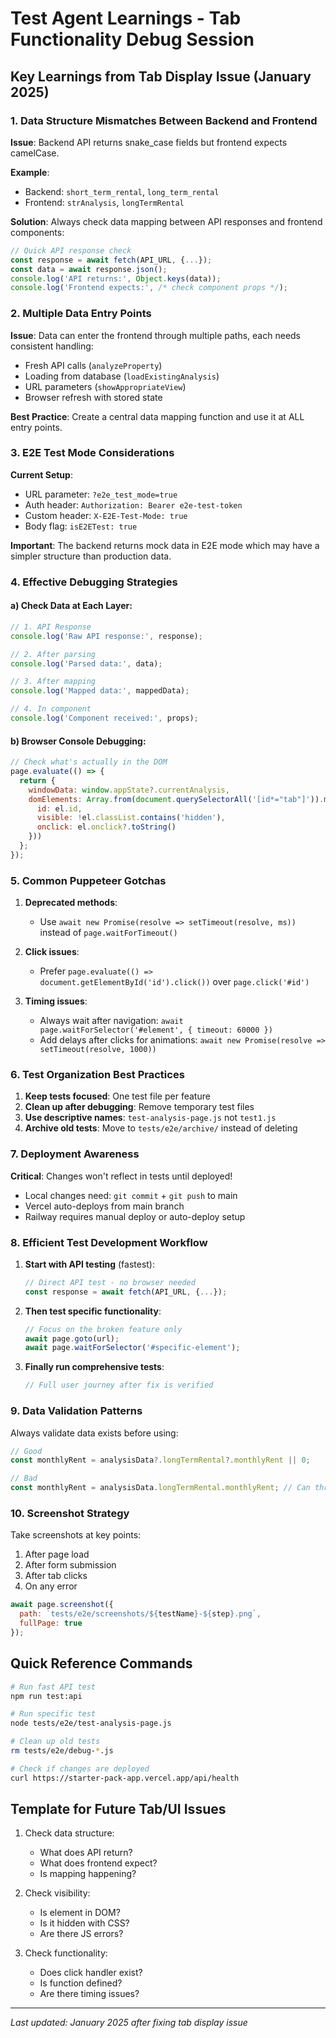 # Test Agent Learnings - Tab Functionality Debug Session

## Key Learnings from Tab Display Issue (January 2025)

### 1. **Data Structure Mismatches Between Backend and Frontend**

**Issue**: Backend API returns snake_case fields but frontend expects camelCase.

**Example**:
- Backend: `short_term_rental`, `long_term_rental`
- Frontend: `strAnalysis`, `longTermRental`

**Solution**: Always check data mapping between API responses and frontend components:
```javascript
// Quick API response check
const response = await fetch(API_URL, {...});
const data = await response.json();
console.log('API returns:', Object.keys(data));
console.log('Frontend expects:', /* check component props */);
```

### 2. **Multiple Data Entry Points**

**Issue**: Data can enter the frontend through multiple paths, each needs consistent handling:
- Fresh API calls (`analyzeProperty`)
- Loading from database (`loadExistingAnalysis`)
- URL parameters (`showAppropriateView`)
- Browser refresh with stored state

**Best Practice**: Create a central data mapping function and use it at ALL entry points.

### 3. **E2E Test Mode Considerations**

**Current Setup**:
- URL parameter: `?e2e_test_mode=true`
- Auth header: `Authorization: Bearer e2e-test-token`
- Custom header: `X-E2E-Test-Mode: true`
- Body flag: `isE2ETest: true`

**Important**: The backend returns mock data in E2E mode which may have a simpler structure than production data.

### 4. **Effective Debugging Strategies**

#### a) Check Data at Each Layer:
```javascript
// 1. API Response
console.log('Raw API response:', response);

// 2. After parsing
console.log('Parsed data:', data);

// 3. After mapping
console.log('Mapped data:', mappedData);

// 4. In component
console.log('Component received:', props);
```

#### b) Browser Console Debugging:
```javascript
// Check what's actually in the DOM
page.evaluate(() => {
  return {
    windowData: window.appState?.currentAnalysis,
    domElements: Array.from(document.querySelectorAll('[id*="tab"]')).map(el => ({
      id: el.id,
      visible: !el.classList.contains('hidden'),
      onclick: el.onclick?.toString()
    }))
  };
});
```

### 5. **Common Puppeteer Gotchas**

1. **Deprecated methods**: 
   - Use `await new Promise(resolve => setTimeout(resolve, ms))` instead of `page.waitForTimeout()`

2. **Click issues**:
   - Prefer `page.evaluate(() => document.getElementById('id').click())` over `page.click('#id')`

3. **Timing issues**:
   - Always wait after navigation: `await page.waitForSelector('#element', { timeout: 60000 })`
   - Add delays after clicks for animations: `await new Promise(resolve => setTimeout(resolve, 1000))`

### 6. **Test Organization Best Practices**

1. **Keep tests focused**: One test file per feature
2. **Clean up after debugging**: Remove temporary test files
3. **Use descriptive names**: `test-analysis-page.js` not `test1.js`
4. **Archive old tests**: Move to `tests/e2e/archive/` instead of deleting

### 7. **Deployment Awareness**

**Critical**: Changes won't reflect in tests until deployed!
- Local changes need: `git commit` + `git push` to main
- Vercel auto-deploys from main branch
- Railway requires manual deploy or auto-deploy setup

### 8. **Efficient Test Development Workflow**

1. **Start with API testing** (fastest):
   ```javascript
   // Direct API test - no browser needed
   const response = await fetch(API_URL, {...});
   ```

2. **Then test specific functionality**:
   ```javascript
   // Focus on the broken feature only
   await page.goto(url);
   await page.waitForSelector('#specific-element');
   ```

3. **Finally run comprehensive tests**:
   ```javascript
   // Full user journey after fix is verified
   ```

### 9. **Data Validation Patterns**

Always validate data exists before using:
```javascript
// Good
const monthlyRent = analysisData?.longTermRental?.monthlyRent || 0;

// Bad  
const monthlyRent = analysisData.longTermRental.monthlyRent; // Can throw error
```

### 10. **Screenshot Strategy**

Take screenshots at key points:
1. After page load
2. After form submission  
3. After tab clicks
4. On any error

```javascript
await page.screenshot({ 
  path: `tests/e2e/screenshots/${testName}-${step}.png`,
  fullPage: true 
});
```

## Quick Reference Commands

```bash
# Run fast API test
npm run test:api

# Run specific test
node tests/e2e/test-analysis-page.js

# Clean up old tests
rm tests/e2e/debug-*.js

# Check if changes are deployed
curl https://starter-pack-app.vercel.app/api/health
```

## Template for Future Tab/UI Issues

1. Check data structure:
   - What does API return?
   - What does frontend expect?
   - Is mapping happening?

2. Check visibility:
   - Is element in DOM?
   - Is it hidden with CSS?
   - Are there JS errors?

3. Check functionality:
   - Does click handler exist?
   - Is function defined?
   - Are there timing issues?

---

*Last updated: January 2025 after fixing tab display issue*